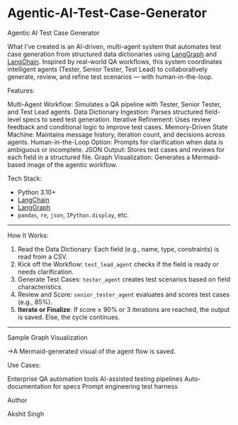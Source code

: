 # Agentic-AI-Test-Case-Generator


Agentic AI Test Case Generator

What I've created is an AI-driven, multi-agent system that automates test case generation from structured data dictionaries using [LangGraph](https://www.langchain.com/langgraph) and [LangChain](https://www.langchain.com/). Inspired by real-world QA workflows, this system coordinates intelligent agents (Tester, Senior Tester, Test Lead) to collaboratively generate, review, and refine test scenarios — with human-in-the-loop.


Features:

Multi-Agent Workflow: Simulates a QA pipeline with Tester, Senior Tester, and Test Lead agents.
Data Dictionary Ingestion: Parses structured field-level specs to seed test generation.
Iterative Refinement: Uses review feedback and conditional logic to improve test cases.
Memory-Driven State Machine: Maintains message history, iteration count, and decisions across agents.
Human-in-the-Loop Option: Prompts for clarification when data is ambiguous or incomplete.
JSON Output: Stores test cases and reviews for each field in a structured file.
Graph Visualization: Generates a Mermaid-based image of the agentic workflow.




Tech Stack:

- Python 3.10+
- [LangChain](https://python.langchain.com/)
- [LangGraph](https://www.langchain.com/langgraph)
- `pandas`, `re`, `json`, `IPython.display`, etc.

---

How It Works:

1. Read the Data Dictionary: Each field (e.g., name, type, constraints) is read from a CSV.
2. Kick off the Workflow: `test_lead_agent` checks if the field is ready or needs clarification.
3. Generate Test Cases: `tester_agent` creates test scenarios based on field characteristics.
4. Review and Score: `senior_tester_agent` evaluates and scores test cases (e.g., 85%).
5. **Iterate or Finalize**: If score ≥ 90% or 3 iterations are reached, the output is saved. Else, the cycle continues.

---

Sample Graph Visualization

->A Mermaid-generated visual of the agent flow is saved.

Use Cases:

 Enterprise QA automation tools
 AI-assisted testing pipelines
 Auto-documentation for specs
 Prompt engineering test harness



Author

Akshit Singh

